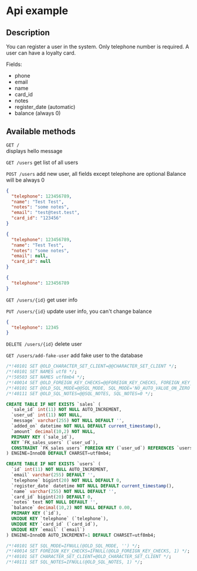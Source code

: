 # Api example

## Description
You can register a user in the system.
Only telephone number is required.
A user can have a loyalty card.

Fields:
* phone
* email
* name
* card_id
* notes
* register_date (automatic)
* balance (always 0)

## Available methods
`GET /`  
displays hello message

`GET /users`
get list of all users

`POST /users`
add new user, all fields except telephone are optional
Balance will be always 0
```json
{
  "telephone": 123456789,
  "name": "Test Test",
  "notes": "some notes",
  "email": "test@test.test",
  "card_id": "123456"
}
```
```json
{
  "telephone": 123456789,
  "name": "Test Test",
  "notes": "some notes",
  "email": null,
  "card_id": null
}
```

```json
{
  "telephone": 123456789
}
```
`GET /users/{id}`
get user info

`PUT /users/{id}`
update user info, you can't change balance
```json
{
  "telephone": 12345
}
```

`DELETE /users/{id}`
delete user

`GET /users/add-fake-user`
add fake user to the database


```sql
/*!40101 SET @OLD_CHARACTER_SET_CLIENT=@@CHARACTER_SET_CLIENT */;
/*!40101 SET NAMES utf8 */;
/*!50503 SET NAMES utf8mb4 */;
/*!40014 SET @OLD_FOREIGN_KEY_CHECKS=@@FOREIGN_KEY_CHECKS, FOREIGN_KEY_CHECKS=0 */;
/*!40101 SET @OLD_SQL_MODE=@@SQL_MODE, SQL_MODE='NO_AUTO_VALUE_ON_ZERO' */;
/*!40111 SET @OLD_SQL_NOTES=@@SQL_NOTES, SQL_NOTES=0 */;

CREATE TABLE IF NOT EXISTS `sales` (
  `sale_id` int(11) NOT NULL AUTO_INCREMENT,
  `user_ud` int(11) NOT NULL,
  `message` varchar(255) NOT NULL DEFAULT '',
  `added_on` datetime NOT NULL DEFAULT current_timestamp(),
  `amount` decimal(10,2) NOT NULL,
  PRIMARY KEY (`sale_id`),
  KEY `FK_sales_users` (`user_ud`),
  CONSTRAINT `FK_sales_users` FOREIGN KEY (`user_ud`) REFERENCES `users` (`id`) ON DELETE CASCADE ON UPDATE NO ACTION
) ENGINE=InnoDB DEFAULT CHARSET=utf8mb4;

CREATE TABLE IF NOT EXISTS `users` (
  `id` int(11) NOT NULL AUTO_INCREMENT,
  `email` varchar(255) DEFAULT '',
  `telephone` bigint(20) NOT NULL DEFAULT 0,
  `register_date` datetime NOT NULL DEFAULT current_timestamp(),
  `name` varchar(255) NOT NULL DEFAULT '',
  `card_id` bigint(20) DEFAULT 0,
  `notes` text NOT NULL DEFAULT '',
  `balance` decimal(10,2) NOT NULL DEFAULT 0.00,
  PRIMARY KEY (`id`),
  UNIQUE KEY `telephone` (`telephone`),
  UNIQUE KEY `card_id` (`card_id`),
  UNIQUE KEY `email` (`email`)
) ENGINE=InnoDB AUTO_INCREMENT=1 DEFAULT CHARSET=utf8mb4;

/*!40101 SET SQL_MODE=IFNULL(@OLD_SQL_MODE, '') */;
/*!40014 SET FOREIGN_KEY_CHECKS=IFNULL(@OLD_FOREIGN_KEY_CHECKS, 1) */;
/*!40101 SET CHARACTER_SET_CLIENT=@OLD_CHARACTER_SET_CLIENT */;
/*!40111 SET SQL_NOTES=IFNULL(@OLD_SQL_NOTES, 1) */;
```

